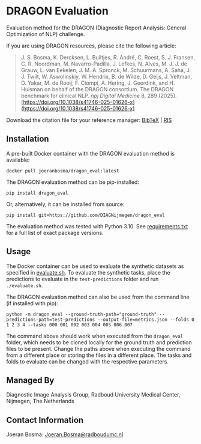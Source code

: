 # DRAGON Evaluation

Evaluation method for the DRAGON (Diagnostic Report Analysis: General Optimization of NLP) challenge. 

If you are using DRAGON resources, please cite the following article:

> J. S. Bosma, K. Dercksen, L. Builtjes, R. André, C, Roest, S. J. Fransen, C. R. Noordman, M. Navarro-Padilla, J. Lefkes, N. Alves, M. J. J. de Grauw, L. van Eekelen, J. M. A. Spronck, M. Schuurmans, A. Saha, J. J. Twilt, W. Aswolinskiy, W. Hendrix, B. de Wilde, D. Geijs, J. Veltman, D. Yakar, M. de Rooij, F. Ciompi, A. Hering, J. Geerdink, and H. Huisman on behalf of the DRAGON consortium. The DRAGON benchmark for clinical NLP. *npj Digital Medicine* 8, 289 (2025). [https://doi.org/10.1038/s41746-025-01626-x](https://doi.org/10.1038/s41746-025-01626-x)

Download the citation file for your reference manager: [BibTeX](https://github.com/DIAGNijmegen/dragon/blob/main/citation.bib) | [RIS](https://github.com/DIAGNijmegen/dragon/blob/main/citation.ris)


## Installation
A pre-built Docker container with the DRAGON evaluation method is available:

```
docker pull joeranbosma/dragon_eval:latest
```

The DRAGON evaluation method can be pip-installed:

```
pip install dragon_eval
```

Or, alternatively, it can be installed from source:

```
pip install git+https://github.com/DIAGNijmegen/dragon_eval
```

The evaluation method was tested with Python 3.10. See [requirements.txt](requirements.txt) for a full list of exact package versions.

## Usage
The Docker container can be used to evaluate the synthetic datasets as specified in [evaluate.sh](evaluate.sh). To evaluate the synthetic tasks, place the predictions to evaluate in the `test-predictions` folder and run `./evaluate.sh`.

The DRAGON evaluation method can also be used from the command line (if installed with pip):

```
python -m dragon_eval --ground-truth-path="ground-truth" --predictions-path=test-predictions --output-file=metrics.json --folds 0 1 2 3 4 --tasks 000 001 002 003 004 005 006 007
```

The command above should work when executed from the `dragon_eval` folder, which needs to be cloned locally for the ground truth and prediction files to be present. Change the paths above when executing the command from a different place or storing the files in a different place. The tasks and folds to evaluate can be changed with the respective parameters.

## Managed By
Diagnostic Image Analysis Group, Radboud University Medical Center, Nijmegen, The Netherlands

## Contact Information
Joeran Bosma: Joeran.Bosma@radboudumc.nl
